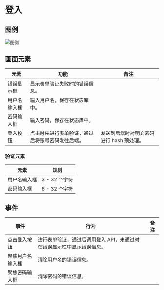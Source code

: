 # 登入

## 图例

![图例](https://i.imgur.com/3HYEPt9.png)

## 画面元素

| 元素         | 功能                                             | 备注                                     |
| ------------ | ------------------------------------------------ | ---------------------------------------- |
| 错误显示框   | 显示表单验证失败时的错误信息。                   |                                          |
| 用户名输入框 | 输入用户名，保存在状态库中。                     |                                          |
| 密码输入框   | 输入密码，保存在状态库中。                       |                                          |
| 登入按钮     | 点击时先进行表单验证，通过后将账号密码发往后端。 | 发送到后端时对明文密码进行 hash 预处理。 |

### 验证元素

| 元素         | 规则          |
| ------------ | ------------- |
| 用户名输入框 | 3 - 32 个字符 |
| 密码输入框   | 6 - 32 个字符 |

## 事件

| 事件             | 行为                                                                   | 备注 |
| ---------------- | ---------------------------------------------------------------------- | ---- |
| 点击登入按钮     | 进行表单验证，通过后调用登入 API，未通过时在错误显示栏中显示错误信息。 |      |
| 聚焦用户名输入框 | 清除用户名的错误信息。                                                 |      |
| 聚焦密码输入框   | 清除密码的错误信息。                                                   |      |
